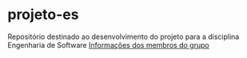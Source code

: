 # projeto-es
Repositório destinado ao desenvolvimento do projeto para a disciplina Engenharia de Software
[Informações dos membros do grupo](https://docs.google.com/document/d/1INYuAM-4k_vKK2dD0WRZ5fJyDysNxUSFFz_EV4bu-m0/edit?usp=sharing)

